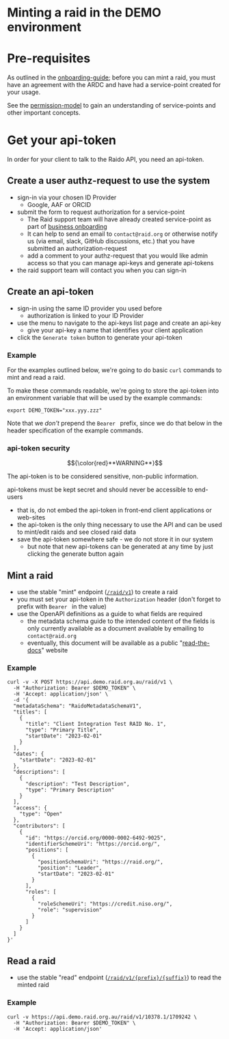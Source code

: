 # Minting a raid in the DEMO environment

# Pre-requisites

As outlined in the [onboarding-guide](./api-client-onboarding-guide.md); 
before you can mint a raid, you must have an agreement with the ARDC and have 
had a service-point created for your usage.

See the [permission-model](./permission-model.md) to gain an understanding 
of service-points and other important concepts.


# Get your api-token

In order for your client to talk to the Raido API, you need an api-token.

## Create a user authz-request to use the system 
* sign-in via your chosen ID Provider
  * Google, AAF or ORCID
* submit the form to request authorization for a service-point
  * The Raid support team will have already created service-point as part of 
  [business onboarding](./api-client-onboarding-guide.md#business-onboarding)
  * It can help to send an email to `contact@raid.org` or otherwise notify
    us (via email, slack, GitHub discussions, etc.) that you have submitted an 
    authorization-request
  * add a comment to your authz-request that you would like admin access so 
  that you can manage api-keys and generate api-tokens
* the raid support team will contact you when you can sign-in


## Create an api-token

* sign-in using the same ID provider you used before
  * authorization is linked to your ID Provider
* use the menu to navigate to the api-keys list page and create an api-key
  * give your api-key a name that identifies your client application
* click the `Generate token` button to generate your api-token

### Example

For the examples outlined below, we're going to do basic `curl` commands to 
mint and read a raid.

To make these commands readable, we're going to store the api-token into an 
environment variable that will be used by the example commands:
```
export DEMO_TOKEN="xxx.yyy.zzz"
```

Note that we _don't_ prepend the `Bearer ` prefix, since we do that below in
the header specification of the example commands.


### api-token security

$${\color{red}**WARNING**}$$

The api-token is to be considered sensitive, non-public information.

api-tokens must be kept secret and should never be accessible to 
end-users
  * that is, do not embed the api-token in front-end client applications or 
  web-sites
  * the api-token is the only thing necessary to use the API and can be used
    to mint/edit raids and see closed raid data
  * save the api-token somewhere safe - we do not store it in our system
    * but note that new api-tokens can be generated at any time by just 
    clicking the generate button again


## Mint a raid
* use the stable "mint" endpoint 
([`/raid/v1`](/api-svc/idl-raid-v2/src/raido-openapi-3.0.yaml))
to create a raid
* you must set your api-token in the `Authorization` header (don't forget to 
prefix with `Bearer ` in the value)
* use the OpenAPI definitions as a guide to what fields are required
  * the metadata schema guide to the intended content of the fields is 
  only currently available as a document available by emailing to 
  `contact@raid.org`
  * eventually, this document will be available as a public 
  "[read-the-docs](https://readthedocs.org/)" website

### Example
```
curl -v -X POST https://api.demo.raid.org.au/raid/v1 \
  -H "Authorization: Bearer $DEMO_TOKEN" \
  -H 'Accept: application/json' \
  -d '{
  "metadataSchema": "RaidoMetadataSchemaV1",
  "titles": [
    {
      "title": "Client Integration Test RAID No. 1",
      "type": "Primary Title",
      "startDate": "2023-02-01"
    }
  ],
  "dates": {
    "startDate": "2023-02-01"
  },
  "descriptions": [
    {
      "description": "Test Description",
      "type": "Primary Description"
    }
  ],
  "access": {
    "type": "Open"
  },
  "contributors": [
    {
      "id": "https://orcid.org/0000-0002-6492-9025",
      "identifierSchemeUri": "https://orcid.org/",
      "positions": [
        {
          "positionSchemaUri": "https://raid.org/",
          "position": "Leader",
          "startDate": "2023-02-01"
        }
      ],
      "roles": [
        {
          "roleSchemeUri": "https://credit.niso.org/",
          "role": "supervision"
        }
      ]
    }
  ]
}'
```

## Read a raid
 
* use the stable "read" endpoint 
([`/raid/v1/{prefix}/{suffix}`](/api-svc/idl-raid-v2/src/raido-openapi-3.0.yaml)) 
to read the minted raid

### Example
```
curl -v https://api.demo.raid.org.au/raid/v1/10378.1/1709242 \
  -H "Authorization: Bearer $DEMO_TOKEN" \
  -H 'Accept: application/json' 
```
